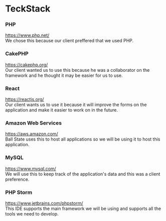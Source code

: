 # TeckStack #  

### PHP ###  
https://www.php.net/  
We chose this because our client preffered that we used PHP.  

### CakePHP ###  
https://cakephp.org/  
Our client wanted us to use this because he was a collaborator on the framework and he thought it may be easier for us to use.  

### React ###  
https://reactjs.org/  
Our client wants us to use it because it will improve the forms on the application and make it easier to work on in the future.  

### Amazon Web Services ###
https://aws.amazon.com/  
Ball State uses this to host all applications so we will be using it to host this application.  

### MySQL ###  
https://www.mysql.com/  
We will use this to keep track of the application's data and this was a client preference.  

### PHP Storm ###  
https://www.jetbrains.com/phpstorm/  
This IDE supports the main framework we will be using and supports all the tools we need to develop.
